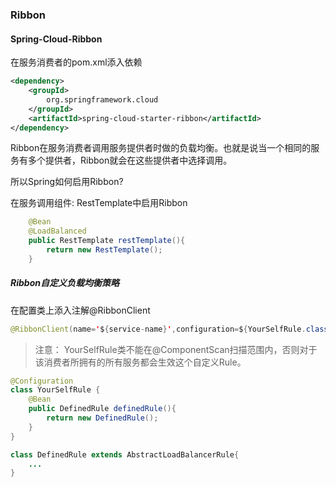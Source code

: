 ### Ribbon

#### Spring-Cloud-Ribbon



在服务消费者的pom.xml添入依赖

```xml
<dependency>
	<groupId>
        org.springframework.cloud
    </groupId>
    <artifactId>spring-cloud-starter-ribbon</artifactId>
</dependency>
```

Ribbon在服务消费者调用服务提供者时做的负载均衡。也就是说当一个相同的服务有多个提供者，Ribbon就会在这些提供者中选择调用。

所以Spring如何启用Ribbon?

在服务调用组件: RestTemplate中启用Ribbon

```java
	@Bean
    @LoadBalanced
    public RestTemplate restTemplate(){
        return new RestTemplate();
    }
```



##### Ribbon自定义负载均衡策略

在配置类上添入注解@RibbonClient

```java
@RibbonClient(name='${service-name}',configuration=${YourSelfRule.class} )
```

> 注意： YourSelfRule类不能在@ComponentScan扫描范围内，否则对于该消费者所拥有的所有服务都会生效这个自定义Rule。

``` java
@Configuration
class YourSelfRule {
    @Bean
    public DefinedRule definedRule(){
        return new DefinedRule();
    }
}

class DefinedRule extends AbstractLoadBalancerRule{
    ...
}
```

